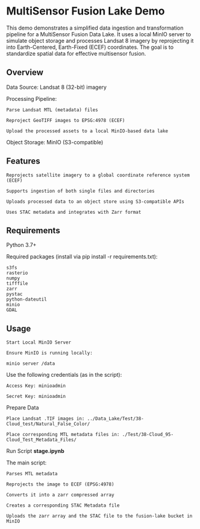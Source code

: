 # MultiSensor Fusion Lake Demo

This demo demonstrates a simplified data ingestion and transformation pipeline for a MultiSensor Fusion Data Lake. It uses a local MinIO server to simulate object storage and processes Landsat 8 imagery by reprojecting it into Earth-Centered, Earth-Fixed (ECEF) coordinates. The goal is to standardize spatial data for effective multisensor fusion.

## Overview

Data Source: Landsat 8 (32-bit) imagery

Processing Pipeline:

    Parse Landsat MTL (metadata) files

    Reproject GeoTIFF images to EPSG:4978 (ECEF)

    Upload the processed assets to a local MinIO-based data lake

Object Storage: MinIO (S3-compatible)

## Features

    Reprojects satellite imagery to a global coordinate reference system (ECEF)

    Supports ingestion of both single files and directories

    Uploads processed data to an object store using S3-compatible APIs

    Uses STAC metadata and integrates with Zarr format

## Requirements

Python 3.7+

Required packages (install via pip install -r requirements.txt):
```
s3fs
rasterio
numpy
tifffile
zarr
pystac
python-dateutil
minio
GDAL
```
## Usage

    Start Local MinIO Server

    Ensure MinIO is running locally:
```
minio server /data
```
Use the following credentials (as in the script):

    Access Key: minioadmin

    Secret Key: minioadmin

Prepare Data

    Place Landsat .TIF images in: ../Data_Lake/Test/38-Cloud_test/Natural_False_Color/

    Place corresponding MTL metadata files in: ./Test/38-Cloud_95-Cloud_Test_Metadata_Files/

Run Script **stage.ipynb**

The main script:

    Parses MTL metadata

    Reprojects the image to ECEF (EPSG:4978)

    Converts it into a zarr compressed array

    Creates a corresponding STAC Metadata file

    Uploads the zarr array and the STAC file to the fusion-lake bucket in MinIO


